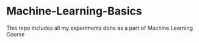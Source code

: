 # Machine-Learning-Basics

This repo includes all my experiments done as a part of Machine Learning Course
